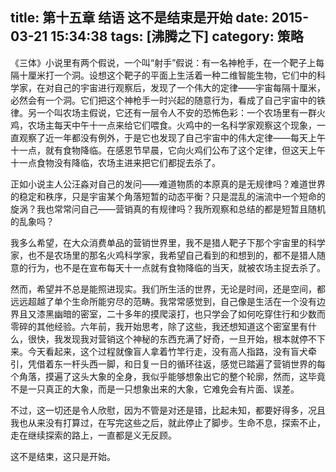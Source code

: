 title: 第十五章 结语 这不是结束是开始 
date: 2015-03-21 15:34:38
tags: [沸腾之下]
category: 策略
---
《三体》小说里有两个假说，一个叫“射手”假说：有一名神枪手，在一个靶子上每隔十厘米打一个洞。设想这个靶子的平面上生活着一种二维智能生物，它们中的科学家，在对自己的宇宙进行观察后，发现了一个伟大的定律——宇宙每隔十厘米，必然会有一个洞。它们把这个神枪手一时兴起的随意行为，看成了自己宇宙中的铁律。另一个叫农场主假说，它还有一层令人不安的恐怖色彩：一个农场里有一群火鸡，农场主每天中午十一点来给它们喂食。火鸡中的一名科学家观察这个现象，一直观察了近一年都没有例外，于是它也发现了自己宇宙中的伟大定律——每天上午十一点，就有食物降临。在感恩节早晨，它向火鸡们公布了这个定律，但这天上午十一点食物没有降临，农场主进来把它们都捉去杀了。<!--more-->

正如小说主人公汪淼对自己的发问——难道物质的本原真的是无规律吗？难道世界的稳定和秩序，只是宇宙某个角落短暂的动态平衡？只是混乱的湍流中一个短命的旋涡？我也常常问自己——营销真的有规律吗？我所观察和总结的都是短暂且随机的乱象吗？

我多么希望，在大众消费单品的营销世界里，我不是猎人靶子下那个宇宙里的科学家，也不是农场里的那名火鸡科学家，我希望自己看到的和想到的，都不是猎人随意的行为，也不是在宣布每天十一点就有食物降临的当天，就被农场主捉去杀了。

然而，希望并不总是能照进现实。我们所生活的世界，无论是时间，还是空间，都远远超越了单个生命所能穷尽的范畴。我常常感觉到，自己像是生活在一个没有边界且又漆黑幽暗的密室，二十多年的摸爬滚打，也只学会了如何吃穿住行和少数而零碎的其他经验。六年前，我开始思考，除了这些，我还想知道这个密室里有什么，很快，我发现我对营销这个神秘的东西充满了好奇，一旦开始，根本就停不下来。今天看起来，这个过程就像盲人拿着竹竿行走，没有高人指路，没有盲犬牵引，凭借着东一杆头西一脚，和日复一日的循环往返，感觉已踏遍了营销世界的每个角落，摸遍了这头大象的全身，我似乎能够想象出它的整个轮廓，然而，这毕竟不是一只真正的大象，而是一只想象出来的大象，它难免会有片面、误差。

不过，这一切还是令人欣慰，因为不管是对还是错，比起未知，都要好得多，况且我也从来没有打算过，在写完这些之后，就此停止了脚步。生命不息，探索不止，走在继续探索的路上，一直都是义无反顾。

这不是结束，这只是开始。
